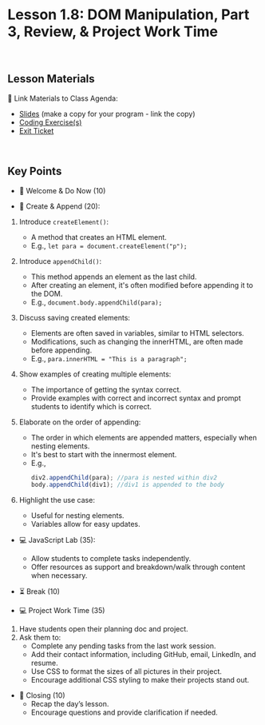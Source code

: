 # Lesson 1.8: DOM Manipulation, Part 3, Review, & Project Work Time

<br>

## Lesson Materials

📖 Link Materials to Class Agenda:
- [Slides](https://docs.google.com/presentation/d/1sZj3ENnnILyUpDmOK9Wiq_maRGFWj0Qh47ATeRDUi50/edit?usp=sharing) (make a copy for your program - link the copy)
- [Coding Exercise(s)]()
- [Exit Ticket]()

<br>

## Key Points

- 👋 Welcome & Do Now (10)


- 🔄 Create & Append (20):
1. Introduce `createElement()`:
   - A method that creates an HTML element.
   - E.g., `let para = document.createElement("p");`

2. Introduce `appendChild()`:
   - This method appends an element as the last child.
   - After creating an element, it's often modified before appending it to the DOM.
   - E.g., `document.body.appendChild(para);`

3. Discuss saving created elements:
   - Elements are often saved in variables, similar to HTML selectors.
   - Modifications, such as changing the innerHTML, are often made before appending.
   - E.g., `para.innerHTML = "This is a paragraph";`

4. Show examples of creating multiple elements:
   - The importance of getting the syntax correct.
   - Provide examples with correct and incorrect syntax and prompt students to identify which is correct.

5. Elaborate on the order of appending:
   - The order in which elements are appended matters, especially when nesting elements.
   - It's best to start with the innermost element.
   - E.g., 
     ```javascript
     div2.appendChild(para); //para is nested within div2
     body.appendChild(div1); //div1 is appended to the body
     ```

6. Highlight the use case:
   - Useful for nesting elements.
   - Variables allow for easy updates.

- 💻 JavaScript Lab (35):
   - Allow students to complete tasks independently.
   - Offer resources as support and breakdown/walk through content when necessary.

- ⏳ Break (10)

- 💻 Project Work Time (35)
1. Have students open their planning doc and project.
2. Ask them to:
   - Complete any pending tasks from the last work session.
   - Add their contact information, including GitHub, email, LinkedIn, and resume.
   - Use CSS to format the sizes of all pictures in their project.
   - Encourage additional CSS styling to make their projects stand out.

- 👋 Closing (10)
    - Recap the day’s lesson.
    - Encourage questions and provide clarification if needed.

